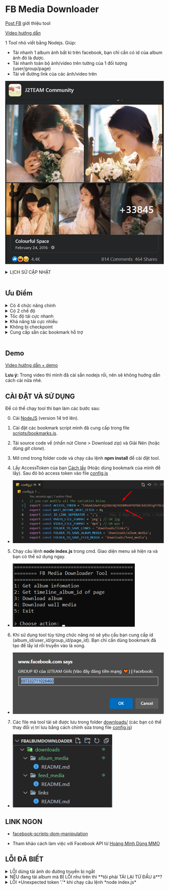 # FB Media Downloader

[Post FB](https://www.facebook.com/groups/j2team.community/posts/1665799000418880/) giới thiệu tool

[Video hướng dẫn](https://youtu.be/g4zh9p-QfAQ)

1 Tool nhỏ viết bằng Nodejs. Giúp:

- Tải nhanh 1 album ảnh bất kì trên facebook, bạn chỉ cần có id của album ảnh đó là được.
- Tải nhanh toàn bộ ảnh/video trên tường của 1 đối tượng (user/group/page)
- Tải về đường link của các ảnh/video trên

![Album with 30k photos](./screenshots/1.png)

<details>
<summary>LỊCH SỬ CẬP NHẬT</summary>

- **Update**(20/10/2021):

  - Chức năng tải ảnh với độ phân giải GỐC:
  - ![](./screenshots/13.png)
  - **Ưu điểm**:
    - Tải ảnh gốc chắc chắn là sướng hơn ảnh bị nén rồi :)))))))
  - **Nhược điểm**:
    - Tốc độ tải chậm hơn tải ảnh chất lượng thường (Do với mỗi ảnh phải gọi thêm 1 API để lấy link tải ảnh gốc)
    - Tỷ lệ bị ban (FB không cho tải nữa và tự đăng xuất}) cao hơn, do gọi API liên tục.
      - => Các bạn chỉ cần login lại và lấy access token mới là tải được tiếp
    - Để giảm tỷ lệ bị ban, hãy tăng thời gian chờ ở biến WAIT_BEFORE_NEXT_FETCH_LARGEST_PHOTO trong file [config.js](./config.js) nhé

- **Update**(03/10/2021):

  - Giao diện tiếng việt có dấu.
  - Tải từng hình/video. Tải liên tiếp chứ ko tải song song như cũ
    - Tốc độ tải chậm hơn (do chỉ tải bằng 1 luồng)
    - Nhưng tỉ lệ lỗi sẽ thấp hơn đáng kể, tải file nào xong file đó.
  - Thu gọn README

- **Update**(21/09/2021):

  - Có thêm chức năng **tải album tại vị trí bất kỳ** (không nhất thiết là từ đầu album tới cuối album). Dành cho trường hợp bạn tải được 1 nửa album rồi mà bị rớt mạng hoặc lỗi. Thì chỉ cần mở lại rồi tải từ vị trí ảnh tải được gần nhất là xong.
  - Giao diện tiếng việt (không dấu)
  - ![UI](./screenshots/11.png)

- **Update**(19/09/2021):
  - Tool có thêm chức năng tải tất cả ảnh/video trên tường của 1 đối tượng (user/group/page)

</details> <br/>

## Ưu Điểm

<details>
<summary>Có 4 chức năng chính</summary>

1. Xem **thông tin album** (tên, số lượng ảnh, link, ...)
2. **Tải timeline album** của 1 **page** fb: _đây là album ẩn, chứa tất cả ảnh từ trước tới giờ trong page fb đó. Ví dụ như hình phía trên ([link](https://www.facebook.com/groups/j2team.community/posts/1377217242610392/))_.
3. **Tải album bất kì**: _album của user, của group, hay của page đều chơi được tất_.
4. **Tải tất cả ảnh/video** trên **tường** (wall) của 1 đối tượng **(user/group/page)**.

Để có thể tải những thứ trên thì bạn chỉ cần truyền vào **album_id / user_id / group_id / page_id**. Để có thể **dễ dàng lấy** được những id này mình cũng đã viết sẵn các **bookmark scripts** cho các bạn sử dụng. Xem trong file [scripts/bookmarks.js](./scripts/bookmarks.js).

- ![bookmarks](./screenshots/2.png)

</details>

<details>
<summary>Có 2 chế độ</summary>

- Bạn có thể tải **FILE**:
  - Tất cả **FILE ẢNH** trong album
  - Tất cả **FILE ẢNH/VIDEO** trên tường của đối tượng (user/group/page).
- Hoặc có thể tải **URL**:
  - Tất cả **ĐƯỜNG DẪN URL** của những ảnh/video trong album/trên tường.
  - Tool sẽ lưu danh sách url đó vào **1 file**. (Rồi sau này muốn làm gì đống link đó thì tùy bạn).

</details>

<details>
<summary>Tốc độ tải cực nhanh</summary>

- Tại sao viết tool bằng **NodeJs** chứ không phải **chrome extension**, vì theo mình thấy những việc liên quan tới tải file vậy thì dùng NodeJs sẽ nhanh hơn rất nhiều so với extension (phải thông qua trình duyệt để tải file).
- Tốc độ tải file sẽ phụ thuộc vào đường truyền mạng của bạn. Có khi ngốn hết băng thông luôn đấy, MAX NHANH NHÉ.
- VÍ DỤ Tải [album 30 NGHÌN ảnh](https://www.facebook.com/media/set?vanity=ColourfulSpace&set=a.945632905514659) trong chưa đầy 15p (intel core i5, gen 8, 12GB RAM)

</details>

<details>
<summary>Khả năng tải cực nhiều</summary>

- Tool có thể tải và lưu cả **Timeline Album** - 1 dạng album ẨN, chứa TẤT CẢ các hình ảnh có trong 1 PAGE FACEBOOK. Ví dụ: [Post này](https://www.facebook.com/groups/j2team.community/posts/1377217242610392/) (Mình tải thử thì được 7GB ảnh)
- Tool có thể tải **TẤT CẢ ảnh/video trên wall** 1 đối tượng (user/group/page). Chẳng hạn bạn muốn tải hết ảnh/video từng được đăng lên [J2team Girl](https://www.facebook.com/groups/j2team.community.girls)? Chuyện đó giờ dễ như trở bàn tay!!

</details>

<details>
<summary>Không bị checkpoint</summary>

- Tool dùng acccess token của bạn để fetch dữ liệu từ Facebook (Các API mình tham khảo từ [Đây](https://developers.facebook.com/tools/explorer)).
- Việc Fetch dữ liệu thì không ảnh hưởng tới checkpoint nhé. Fetch sẽ trả về link ảnh/video.
- Việc tải ảnh/video từ link thì cũng không ảnh hưởng luôn.
- Mình đã thử ở album [Này](https://www.facebook.com/media/set?vanity=ColourfulSpace&set=a.945632905514659). Trên 30 NGHÌN ảnh, tải rất mượt và không vấn đề gì nhé.
- Nếu có vấn đề thật thì các bạn chỉ cần lấy access token khác là xong :))

</details>

<details>
<summary>Cung cấp sẵn các bookmark hỗ trợ</summary>

Mình viết sẵn những bookmark sau (trong file [bookmarks.js](./scripts/bookmarks.js)), sẽ giúp các bạn dùng tool được dễ dàng hơn:

- Bookmark lấy **Access Token**
- Bookmark lấy **Album ID** - khi đang xem 1 album bất kỳ
- Bookmark lấy **Group ID** - trường hợp url của group hiển thị tên chứ ko hiển thị id
- Bookmark lấy **User ID** - khi đang xem profile của 1 user
- Bookmark lấy **Page ID** - khi đang xem trang chủ của 1 page fb
- Bookmark lấy **Timeline Album ID** của Page FB - khi đang xem trang Home của 1 Page FB (script này ko ổn định, tùy page)
- Bonus:
  - Bookmark lấy **Tất cả album id** có trong trang web - khi đang xem danh sách album của user/group/page
  - Bookmark lấy **Tất cả video id** có trong trang web - khi đang trong tab xem video của youtube
  - Bookmark **Tải video** bằng _video id_ - nhập vào id của video là tool sẽ mở trang tải video đó (chất lượng SD)
  - Bookmark **Tải video đang xem** - trường hợp đang trong trang xem video - tool sẽ tự tìm video id ở trên url và mở trang tải video cho bạn (chất lượng SD)

</details> <br/>

## Demo

[Video hướng dẫn + demo](https://youtu.be/g4zh9p-QfAQ) 

**Lưu ý:** Trong video thì mình đã cài sẵn nodejs rồi, nên sẽ không huớng dẫn cách cài nữa nhé.

## CÀI ĐẶT VÀ SỬ DỤNG

Để có thể chạy tool thì bạn làm các bước sau:

0. Cài [NodeJS](https://nodejs.org/en/) (version 14 trở lên).

1. Cài đặt các bookmark script mình đã cung cấp trong file [scripts/bookmarks.js](./scripts/bookmarks.js).

2. Tải source code về (nhấn nút Clone > Download zip) và Giải Nén (hoặc dùng _git clone_).

3. Mở cmd trong folder code và chạy câu lệnh **npm install** để cài đặt tool.

4. Lấy AccessToken của bạn [Cách lấy](https://ahachat.com/help/blog/cach-lay-token-facebook#2-token-facebook-theo-t%C3%A0i-kho%E1%BA%A3n-c%C3%A1-nh%C3%A2n) (Hoặc dùng bookmark của mình để lấy). Sau đó bỏ access token vào file [config.js](./config.js)

- ![access token config.js](./screenshots/6.png)

5. Chạy câu lệnh **node index.js** trong cmd. Giao diện menu sẽ hiện ra và bạn có thể sử dụng ngay.

- ![menu](./screenshots/3.png)

6. Khi sử dụng tool tùy từng chức năng nó sẽ yêu cầu bạn cung cấp id (album_id/user_id/group_id/page_id). Bạn chỉ cần dùng bookmark đã tạo để lấy id rồi truyền vào là xong.

- ![get group id](./screenshots/4.png)

7. Các file mà tool tải sẽ được lưu trong folder [downloads/](./downloads/) (các bạn có thể thay đổi vị trí lưu bằng cách chỉnh sửa trong file [config.js](./config.js))

- ![downloads folder](./screenshots/5.png)

## LINK NGON

- [facebook-scripts-dom-manipulation](https://github.com/jayremnt/facebook-scripts-dom-manipulation)

- Tham khảo cách làm việc với Facebook API từ [Hoàng Minh Dùng MMO](https://www.youtube.com/watch?v=auTBuwZOrBo&list=PL4BMIU_JnQBRSVZcc_ey0LDZdARdeuCh2&index=1)

## LỖI ĐÃ BIẾT

<details>
<summary> LỖI dừng tải ảnh do đường truyền bị ngắt </summary>

- ![error 1](./screenshots/7.jpg)
- ![error 2](./screenshots/8.png)

- => **LÝ DO**: Do tool tải quá nhanh và nhiều ảnh cùng lúc, nên sẽ ngốn hết băng thông. Do đó nếu bạn vừa tải vừa mở trình duyệt hay ứng dụng nào sử dụng internet, thì sẽ gây ra hiện tượng nghẽn băng thông, gây lỗi.

- => **XỬ LÝ**: Trước khi dùng chức năng tải album về thì bạn tạm thời tắt hết những ứng dụng khác đi, đợi nó tải xong rồi hẵng mở lại nhé.

</details>

<details>
<summary> NẾU đang tải album mà BỊ LỖI như trên thì **tôi phải TẢI LẠI TỪ ĐẦU à**? </summary>

- Vào bản **cập nhật sáng ngày 21/09/2021** (ai cài tool từ trước thời gian này thì bạn vui lòng tải và cài lại tool nhé)
- Mình đã thêm chức năng **tải album ảnh từ vị trí photo_id bất kì**, không nhất thiết phải tải từ đầu album lại nữa
- Nếu đang tải mà bị lỗi, bạn chỉ cần **lấy id của ảnh gần nhất đã lưu được**, rồi mở lại chức năng Download album, truyền id đó vào **"from photo id"**, là tool sẽ tải từ vị trí đó cho bạn.
- Ví dụ bạn gặp lỗi dừng tải như hình bên dưới:
- ![from photo id](./screenshots/9.png)
- Copy id trên và tải lại tại vị trí id đó:
- ![from photo id](./screenshots/10.png)

</details>

<details>
<summary>LỖI *Unexpected token '.'* khi chạy câu lệnh *node index.js*</summary>

- ![unexpected token .](./screenshots/12.jpg)
- => LÝ DO: phiên bản nodejs của bạn quá thấp, tool cần phiên bản nodejs 14 trở lên để có thể chạy được.
- => XỬ LÝ:
  - Cách 1: Cập nhật nodejs lên phiên bản cao hơn (>=14).
  - Cách 2: Nếu bạn dùng win 7 (hoặc thấp hơn) và cài không được nodejs 14 trở lên thì bạn tải và cài bản **.zip** thay vì bản .msi nhé. Chi tiết xem trong [Đây](https://github.com/nodejs/node/issues/33000#issuecomment-644530517)

</details>
